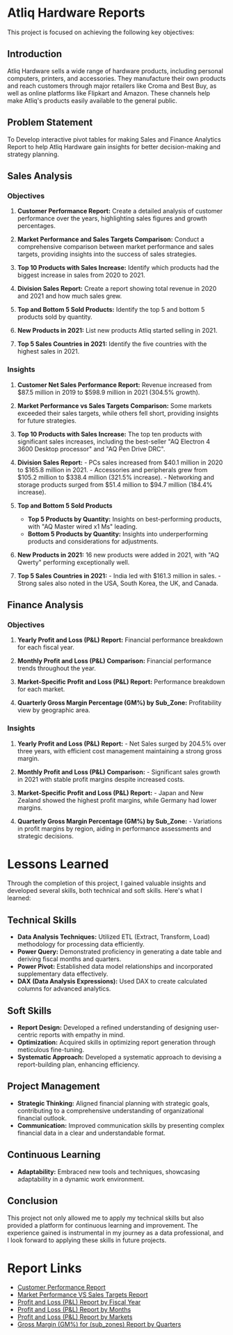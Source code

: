 # Atliq Hardware Reports

This project is focused on achieving the following key objectives:

## Introduction

Atliq Hardware sells a wide range of hardware products, including personal computers, printers, and accessories. They manufacture their own products and reach customers through major retailers like Croma and Best Buy, as well as online platforms like Flipkart and Amazon. These channels help make Atliq's products easily available to the general public.

## Problem Statement

To Develop interactive pivot tables for making Sales and Finance Analytics Report to help Atliq Hardware gain insights for better decision-making and strategy planning.

## Sales Analysis

### Objectives

1. **Customer Performance Report:** Create a detailed analysis of customer performance over the years, highlighting sales figures and growth percentages.

2. **Market Performance and Sales Targets Comparison:** Conduct a comprehensive comparison between market performance and sales targets, providing insights into the success of sales strategies.

3. **Top 10 Products with Sales Increase:** Identify which products had the biggest increase in sales from 2020 to 2021.

4. **Division Sales Report:** Create a report showing total revenue in 2020 and 2021 and how much sales grew.

5. **Top and Bottom 5 Sold Products:** Identify the top 5 and bottom 5 products sold by quantity.

6. **New Products in 2021:** List new products Atliq started selling in 2021.

7. **Top 5 Sales Countries in 2021:** Identify the five countries with the highest sales in 2021.

### Insights

1. **Customer Net Sales Performance Report:** Revenue increased from $87.5 million in 2019 to $598.9 million in 2021 (304.5% growth).

2. **Market Performance vs Sales Targets Comparison:** Some markets exceeded their sales targets, while others fell short, providing insights for future strategies.

3. **Top 10 Products with Sales Increase:** The top ten products with significant sales increases, including the best-seller "AQ Electron 4 3600 Desktop processor" and "AQ Pen Drive DRC".

4. **Division Sales Report:** - PCs sales increased from $40.1 million in 2020 to $165.8 million in 2021.
                              -  Accessories and peripherals grew from $105.2 million to $338.4 million (321.5% increase).
                              - Networking and storage products surged from $51.4 million to $94.7 million (184.4% increase).

5. **Top and Bottom 5 Sold Products**
   - **Top 5 Products by Quantity:** Insights on best-performing products, with "AQ Master wired x1 Ms" leading.
   - **Bottom 5 Products by Quantity:** Insights into underperforming products and considerations for adjustments.

6. **New Products in 2021:** 16 new products were added in 2021, with "AQ Qwerty" performing exceptionally well.

7. **Top 5 Sales Countries in 2021:** - India led with $161.3 million in sales.
                                      - Strong sales also noted in the USA, South Korea, the UK, and Canada.

## Finance Analysis

### Objectives

1. **Yearly Profit and Loss (P&L) Report:** Financial performance breakdown for each fiscal year.

2. **Monthly Profit and Loss (P&L) Comparison:** Financial performance trends throughout the year.

3. **Market-Specific Profit and Loss (P&L) Report:** Performance breakdown for each market.

4. **Quarterly Gross Margin Percentage (GM%) by Sub_Zone:** Profitability view by geographic area.

### Insights

1. **Yearly Profit and Loss (P&L) Report:** - Net Sales surged by 204.5% over three years, with efficient cost management maintaining a strong gross margin.

2. **Monthly Profit and Loss (P&L) Comparison:** - Significant sales growth in 2021 with stable profit margins despite increased costs.

3. **Market-Specific Profit and Loss (P&L) Report:** - Japan and New Zealand showed the highest profit margins, while Germany had lower margins.

4. **Quarterly Gross Margin Percentage (GM%) by Sub_Zone:** - Variations in profit margins by region, aiding in performance assessments and strategic decisions.

# Lessons Learned

Through the completion of this project, I gained valuable insights and developed several skills, both technical and soft skills. Here's what I learned:

## Technical Skills

- **Data Analysis Techniques:** Utilized ETL (Extract, Transform, Load) methodology for processing data efficiently.
- **Power Query:** Demonstrated proficiency in generating a date table and deriving fiscal months and quarters.
- **Power Pivot:** Established data model relationships and incorporated supplementary data effectively.
- **DAX (Data Analysis Expressions):** Used DAX to create calculated columns for advanced analytics.

## Soft Skills

- **Report Design:** Developed a refined understanding of designing user-centric reports with empathy in mind.
- **Optimization:** Acquired skills in optimizing report generation through meticulous fine-tuning.
- **Systematic Approach:** Developed a systematic approach to devising a report-building plan, enhancing efficiency.

## Project Management

- **Strategic Thinking:** Aligned financial planning with strategic goals, contributing to a comprehensive understanding of organizational financial outlook.
- **Communication:** Improved communication skills by presenting complex financial data in a clear and understandable format.

## Continuous Learning

- **Adaptability:** Embraced new tools and techniques, showcasing adaptability in a dynamic work environment.

## Conclusion

This project not only allowed me to apply my technical skills but also provided a platform for continuous learning and improvement. The experience gained is instrumental in my journey as a data professional, and I look forward to applying these skills in future projects.

# Report Links

- [Customer Performance Report](https://github.com/aditya-da-3/Excel-Sales-and-Finance-Analytics/blob/main/Customer%20Performance%20Report%20By%20Aditya.pdf)
- [Market Performance VS Sales Targets Report](https://github.com/aditya-da-3/Excel-Sales-and-Finance-Analytics/blob/main/Market%20Performance%20Vs%20Target%20Report%20By%20Aditya.pdf)
- [Profit and Loss (P&L) Report by Fiscal Year](https://github.com/aditya-da-3/Excel-Sales-and-Finance-Analytics/blob/main/P%26L%20Statement%20by%20FY%20By%20Aditya.pdf)
- [Profit and Loss (P&L) Report by Months](https://github.com/aditya-da-3/Excel-Sales-and-Finance-Analytics/blob/main/P%26L%20Statement%20by%20Month%20By%20Aditya.pdf)
- [Profit and Loss (P&L) Report by Markets](https://github.com/aditya-da-3/Excel-Sales-and-Finance-Analytics/blob/main/P%26L%20Statement%20by%20Market%20By%20Aditya.pdf)
- [Gross Margin (GM%) for (sub_zones) Report by Quarters](https://github.com/aditya-da-3/Excel-Sales-and-Finance-Analytics/blob/main/GM%20%25%20by%20Quarters%20by%20Subzone%20by%20Aditya.pdf)
